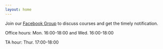 ```yaml
---
layout: home
---
```


Join our [Facebook Group](https://www.facebook.com/groups/751826324288500) to discuss courses and get the timely notification.

Office hours: Mon. 16:00-18:00 and Wed. 16:00-18:00

TA hour: Thur. 17:00-18:00


